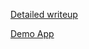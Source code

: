 
[Detailed writeup](http://owaisblog.com/index.php/2015/10/25/logic-engine-in-javapart-1/)

[Demo App](http://owaisblog.com:3456/AlchemistsDeducer/)
